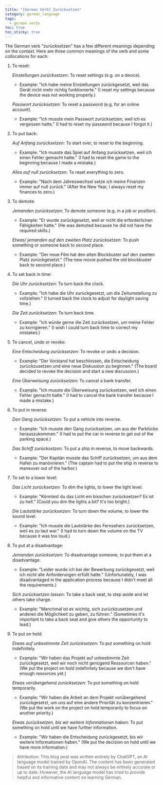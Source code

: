 ```yaml
---
title: "[German Verb] Zurücksetzen"
category: german_language
tags:
  - german verbs
toc: true
toc_sticky: true
---
```


The German verb "zurücksetzen" has a few different meanings depending on the context. Here are three common meanings of the verb and some collocations for each:

1. To reset:

    *Einstellungen zurücksetzen*: To reset settings (e.g. on a device).

    - Example: "Ich habe meine Einstellungen zurückgesetzt, weil das Gerät nicht mehr richtig funktionierte." (I reset my settings because the device was not working properly.)
    
    *Passwort zurücksetzen*: To reset a password (e.g. for an online account).

    - Example: "Ich musste mein Passwort zurücksetzen, weil ich es vergessen hatte." (I had to reset my password because I forgot it.)

2. To put back:

    *Auf Anfang zurücksetzen*: To start over, to reset to the beginning.
    
    - Example: "Ich musste das Spiel auf Anfang zurücksetzen, weil ich einen Fehler gemacht hatte." (I had to reset the game to the beginning because I made a mistake.)

    *Alles auf null zurücksetzen*: To reset everything to zero.

    - Example: "Nach dem Jahreswechsel setze ich meine Finanzen immer auf null zurück." (After the New Year, I always reset my finances to zero.)

3. To demote:

    *Jemanden zurücksetzen*: To demote someone (e.g. in a job or position).
        
    - Example: "Er wurde zurückgesetzt, weil er nicht die erforderlichen Fähigkeiten hatte." (He was demoted because he did not have the required skills.)

    *Etwas/ jemanden auf den zweiten Platz zurücksetzen*: To push something or someone back to second place.
    
    - Example: "Der neue Film hat den alten Blockbuster auf den zweiten Platz zurückgesetzt." (The new movie pushed the old blockbuster back to second place.)


4. To set back in time:
    
    *Die Uhr zurücksetzen*: To turn back the clock.
        
    - Example: "Ich habe die Uhr zurückgesetzt, um die Zeitumstellung zu vollziehen." (I turned back the clock to adjust for daylight saving time.)
    
    *Die Zeit zurücksetzen*: To turn back time.
        
    - Example: "Ich würde gerne die Zeit zurücksetzen, um meine Fehler zu korrigieren." (I wish I could turn back time to correct my mistakes.)

5. To cancel, undo or revoke:
    
    *Eine Entscheidung zurücksetzen*: To revoke or undo a decision.
        
    - Example: "Der Vorstand hat beschlossen, die Entscheidung zurückzusetzen und eine neue Diskussion zu beginnen." (The board decided to revoke the decision and start a new discussion.)
    
    *Eine Überweisung zurücksetzen*: To cancel a bank transfer.
        
    - Example: "Ich musste die Überweisung zurücksetzen, weil ich einen Fehler gemacht hatte." (I had to cancel the bank transfer because I made a mistake.)

6. To put in reverse:
    
    *Den Gang zurücksetzen*: To put a vehicle into reverse.
    
    - Example: "Ich musste den Gang zurücksetzen, um aus der Parklücke herauszukommen." (I had to put the car in reverse to get out of the parking space.)
    
    *Das Schiff zurücksetzen*: To put a ship in reverse, to move backwards.
        
    - Example: "Der Kapitän musste das Schiff zurücksetzen, um aus dem Hafen zu manövrieren." (The captain had to put the ship in reverse to maneuver out of the harbor.)

7. To set to a lower level:
    
    *Das Licht zurücksetzen*: To dim the lights, to lower the light level.
        
    - Example: "Könntest du das Licht ein bisschen zurücksetzen? Es ist zu hell." (Could you dim the lights a bit? It's too bright.)
    
    *Die Lautstärke zurücksetzen*: To turn down the volume, to lower the sound level.
        
    - Example: "Ich musste die Lautstärke des Fernsehers zurücksetzen, weil es zu laut war." (I had to turn down the volume on the TV because it was too loud.)

8. To put at a disadvantage:
    
    *Jemanden zurücksetzen*: To disadvantage someone, to put them at a disadvantage.
        
    - Example: "Leider wurde ich bei der Bewerbung zurückgesetzt, weil ich nicht alle Anforderungen erfüllt hatte." (Unfortunately, I was disadvantaged in the application process because I didn't meet all the requirements.)
    
    *Sich zurücksetzen lassen*: To take a back seat, to step aside and let others take charge.
        
    - Example: "Manchmal ist es wichtig, sich zurückzusetzen und anderen die Möglichkeit zu geben, zu führen." (Sometimes it's important to take a back seat and give others the opportunity to lead.)


9. To put on hold: 
    
    *Etwas auf unbestimmte Zeit zurücksetzen*: To put something on hold indefinitely.
        
    - Example: "Wir haben das Projekt auf unbestimmte Zeit zurückgesetzt, weil wir noch nicht genügend Ressourcen haben." (We put the project on hold indefinitely because we don't have enough resources yet.)

    
    *Etwas vorübergehend zurücksetzen*: To put something on hold temporarily.
        
    - Example: "Wir haben die Arbeit an dem Projekt vorübergehend zurückgesetzt, um uns auf eine andere Priorität zu konzentrieren." (We put the work on the project on hold temporarily to focus on another priority.)

    
    *Etwas zurücksetzen, bis wir weitere Informationen haben*: To put something on hold until we have further information.

    - Example: "Wir haben die Entscheidung zurückgesetzt, bis wir weitere Informationen haben." (We put the decision on hold until we have more information.)

> Attribution: This blog post was written entirely by ChatGPT, an AI language model trained by OpenAI. The content has been generated based on its training data and may not always be entirely accurate or up to date. However, the AI language model has tried to provide helpful and informative content on learning German.
